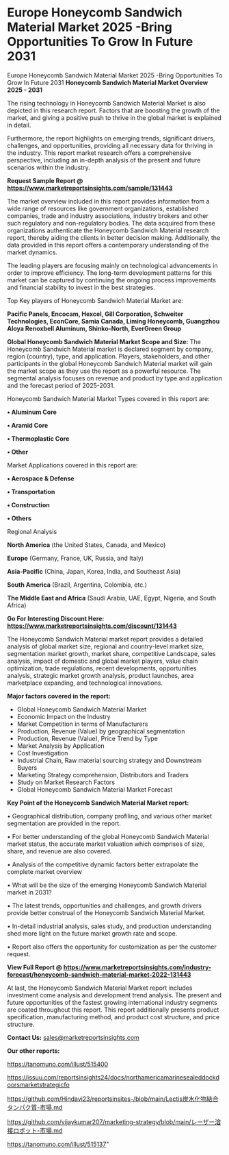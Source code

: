 # Europe Honeycomb Sandwich Material Market 2025 -Bring Opportunities To Grow In Future 2031
Europe Honeycomb Sandwich Material Market 2025 -Bring Opportunities To Grow In Future 2031
<Strong> Honeycomb Sandwich Material Market Overview 2025 - 2031</strong>

The rising technology in Honeycomb Sandwich Material Market is also depicted in this research report. Factors that are boosting the growth of the market, and giving a positive push to thrive in the global market is explained in detail.

Furthermore, the report highlights on emerging trends, significant drivers, challenges, and opportunities, providing all necessary data for thriving in the industry. This report market research offers a comprehensive perspective, including an in-depth analysis of the present and future scenarios within the industry.

<strong>Request Sample Report @ <a href=https://www.marketreportsinsights.com/sample/131443>https://www.marketreportsinsights.com/sample/131443</a></strong>

The market overview included in this report provides information from a wide range of resources like government organizations, established companies, trade and industry associations, industry brokers and other such regulatory and non-regulatory bodies. The data acquired from these organizations authenticate the Honeycomb Sandwich Material research report, thereby aiding the clients in better decision making. Additionally, the data provided in this report offers a contemporary understanding of the market dynamics.

The leading players are focusing mainly on technological advancements in order to improve efficiency. The long-term development patterns for this market can be captured by continuing the ongoing process improvements and financial stability to invest in the best strategies.

Top Key players of Honeycomb Sandwich Material Market are:

<strong>Pacific Panels, Encocam, Hexcel, Gill Corporation, Schweiter Technologies, EconCore, Samia Canada, Liming Honeycomb, Guangzhou Aloya Renoxbell Aluminum, Shinko-North, EverGreen Group</strong>

<strong><b>Global Honeycomb Sandwich Material Market Scope and Size:</b></strong>
The Honeycomb Sandwich Material market is declared segment by company, region (country), type, and application. Players, stakeholders, and other participants in the global Honeycomb Sandwich Material market will gain the market scope as they use the report as a powerful resource. The segmental analysis focuses on revenue and product by type and application and the forecast period of 2025-2031.

Honeycomb Sandwich Material Market Types covered in this report are:

<strong>• Aluminum Core

• Aramid Core

• Thermoplastic Core

• Other</strong>

Market Applications covered in this report are:

<strong>• Aerospace & Defense

• Transportation

• Construction

• Others</strong> 

Regional Analysis

<strong>North America</strong> (the United States, Canada, and Mexico)

<strong>Europe</strong> (Germany, France, UK, Russia, and Italy)

<strong>Asia-Pacific</strong> (China, Japan, Korea, India, and Southeast Asia)

<strong>South America</strong> (Brazil, Argentina, Colombia, etc.)

<strong>The Middle East and Africa</strong> (Saudi Arabia, UAE, Egypt, Nigeria, and South Africa)

<strong>Go For Interesting Discount Here: <a href=https://www.marketreportsinsights.com/discount/131443>https://www.marketreportsinsights.com/discount/131443</a></strong>

The Honeycomb Sandwich Material market report provides a detailed analysis of global market size, regional and country-level market size, segmentation market growth, market share, competitive Landscape, sales analysis, impact of domestic and global market players, value chain optimization, trade regulations, recent developments, opportunities analysis, strategic market growth analysis, product launches, area marketplace expanding, and technological innovations.

<strong><b>Major factors covered in the report:</b></strong>
<ul>
  <li>Global Honeycomb Sandwich Material Market </li>
  <li>Economic Impact on the Industry</li>
  <li>Market Competition in terms of Manufacturers</li>
  <li>Production, Revenue (Value) by geographical segmentation</li>
  <li>Production, Revenue (Value), Price Trend by Type</li>
  <li>Market Analysis by Application</li>
  <li>Cost Investigation</li>
  <li>Industrial Chain, Raw material sourcing strategy and Downstream Buyers</li>
  <li>Marketing Strategy comprehension, Distributors and Traders</li>
  <li>Study on Market Research Factors</li>
  <li>Global Honeycomb Sandwich Material Market Forecast</li>
</ul>

<strong><b>Key Point of the Honeycomb Sandwich Material Market report:</b></strong>

• Geographical distribution, company profiling, and various other market segmentation are provided in the report.

• For better understanding of the global Honeycomb Sandwich Material market status, the accurate market valuation which comprises of size, share, and revenue are also covered.

• Analysis of the competitive dynamic factors better extrapolate the complete market overview

• What will be the size of the emerging Honeycomb Sandwich Material market in 2031?

• The latest trends, opportunities and challenges, and growth drivers provide better construal of the Honeycomb Sandwich Material Market.

• In-detail industrial analysis, sales study, and production understanding shed more light on the future market growth rate and scope.

• Report also offers the opportunity for customization as per the customer request.

<strong><b>View Full Report @ <a href=https://www.marketreportsinsights.com/industry-forecast/honeycomb-sandwich-material-market-2022-131443>https://www.marketreportsinsights.com/industry-forecast/honeycomb-sandwich-material-market-2022-131443</a></b></strong>


At last, the Honeycomb Sandwich Material Market report includes investment come analysis and development trend analysis. The present and future opportunities of the fastest growing international industry segments are coated throughout this report. This report additionally presents product specification, manufacturing method, and product cost structure, and price structure.

<strong>Contact Us:</strong>
sales@marketreportsinsights.com

<strong>Our other reports:</strong>

<a href=https://tanomuno.com/illust/515400>https://tanomuno.com/illust/515400</a>

<a href=https://issuu.com/reportsinsights24/docs/northamericamarinesealeddockdoorsmarketstrategicfo>https://issuu.com/reportsinsights24/docs/northamericamarinesealeddockdoorsmarketstrategicfo</a>

<a href=https://github.com/Hindavi23/reportsinsites-/blob/main/Lectis炭水化物結合タンパク質-市場.md>https://github.com/Hindavi23/reportsinsites-/blob/main/Lectis炭水化物結合タンパク質-市場.md</a>

<a href=https://github.com/vijaykumar207/marketing-strategy/blob/main/レーザー溶接ロボット-市場.md>https://github.com/vijaykumar207/marketing-strategy/blob/main/レーザー溶接ロボット-市場.md</a>

<a href=https://tanomuno.com/illust/515137>https://tanomuno.com/illust/515137</a>"
